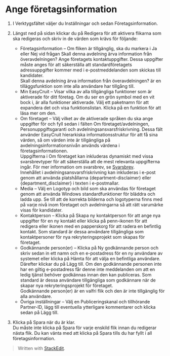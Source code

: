 
# Ange företagsinformation

1.  I  Verktygsfältet  väljer du  Inställningar  och sedan  Företagsinformation.
2.  Längst ned på sidan klickar du på  Redigera  för att aktivera flikarna som ska redigeras och skriv in de värden som krävs för följande:
    -   Företagsinformation  – Om fliken är tillgänglig, ska du markera i Ja eller Nej vid frågan  Skall denna avdelning ärva information från överavdelningen?  Ange företagets kontaktuppgifter. Dessa uppgifter måste anges för att säkerställa att standardföretagets adressuppgifter kommer med i e-postmeddelanden som skickas till kandidater.  
        Skall denna avdelning ärva information från överavdelningen?  är en tilläggsfunktion som inte alla användare har tillgång till.
    -   Min EasyCruit  – Visar vilka av alla tillgängliga funktioner som är aktiverade för ditt företag. Om du ser en grön symbol med en vit bock i, är alla funktioner aktiverade. Välj ett paketnamn för att expandera det och visa funktionslistan. Klicka på en funktion för att läsa mer om den.
    -   Om företaget  – Välj vilket av de aktiverade språken du ska ange uppgifter för och fyll sedan i fälten  Om företaget/avdelningen,  Personuppgiftsgaranti  och  avdelningsansvarsfriskrivning. Dessa fält använder EasyCruit hierarkiska informationsstruktur för att få sina värden, så om värden inte är tillgängliga på avdelningsinformationsnivån används värdena i företagsinformationen.  
        Uppgifterna i Om företaget kan inkluderas dynamiskt med vissa svarsbrevtyper för att säkerställa att de mest relevanta uppgifterna ingår. För mer information om svarsbrev, se  [Svarsbrev](response_emails.htm).  
        Innehållet i avdelningsansvarsfriskrivning kan inkluderas i e-post genom att använda platshållarna {department-disclaimer} eller {department_disclaimer} i texten i e-postmallar.
    -   Media  – Välj en  Logotyp  och  bild  som ska användas för företaget genom att använda Windows standardfunktioner för bläddra och ladda upp. Se till att de korrekta bilderna och logotyperna finns med på varje nivå inom företaget och avdelningarna så att rätt varumärke visas för kandidater.
    -   Kontaktperson  – Klicka på  Skapa ny kontaktperson  för att ange nya uppgifter för en ny kontakt eller klicka på penn-ikonen för att redigera eller ikonen med en papperskorg för att radera en befintlig kontakt. Som standard är dessa användare tillgängliga som kontaktpersoner för nya rekryteringsprojekt som skapas för företaget.
    -   Godkännande person(er)  – Klicka på  Ny godkännande person  och skriv sedan in ett namn och en e-postadress för en ny användare av systemet eller klicka på  Hämta  för att välja en befintliga användare. Därefter klickar du på  Lägg till. Om den godkännande personen inte har en giltig e-postadress får denne inte meddelanden om att en ledig tjänst behöver godkännas innan den kan publiceras. Som standard är dessa användare tillgängliga som godkännare när de skapar nya rekryteringsprojekt för företaget.  
        Godkännande person(er)  är en valfri flik och den är inte tillgänglig för alla användare.
    -   Övriga inställningar  – Välj en  Publiceringskanal  och tillhörande  Partner-ID, lägg till eventuella ytterligare kommentarer och klicka sedan på  Lägg till.  
        
3.  Klicka på  Spara  när du är klar.  
    Du måste inte klicka på Spara  för varje enskild flik innan du redigerar nästa flik. Du kan vänta med att klicka på  Spara  tills du har fyllt i all företagsinformation.

> Written with [StackEdit](https://stackedit.io/).
<!--stackedit_data:
eyJoaXN0b3J5IjpbLTEzNjIxNTkxODFdfQ==
-->